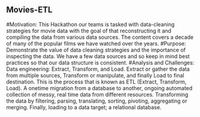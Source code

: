 ## Movies-ETL
#Motivation: 
This Hackathon our teams is tasked with data-cleaning strategies for movie data with the goal of that reconstructing it and compiling the data from various data sources. The content covers a decade of many of the popular films we have watched over the years. 
#Purpose:
Demonstrate the value of data cleaning strategies and the importance of inspecting the data. We have a few data sources and so keep in mind best practices so that our data structure is consistent. 
#Analysis and Challenges:
Data engineering: Extract, Transform, and Load. Extract or gather the data from multiple sources, Transform or manipulate, and finally Load to final destination. This is the process that is known as ETL (Extract, Transform, Load). A onetime migration from a database to another, ongoing automated collection of messy, real time data from different resources. Transforming the data by filtering, parsing, translating, sorting, pivoting, aggregating or merging. Finally, loading to a data target; a relational database.
